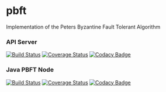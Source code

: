 # pbft
Implementation of the Peters Byzantine Fault Tolerant Algorithm


### API Server
[![Build Status](https://travis-ci.org/luckydonald/pbft.svg?branch=master)](https://travis-ci.org/luckydonald/pbft) [![Coverage Status](https://coveralls.io/repos/github/luckydonald/pbft/badge.svg?branch=master)](https://coveralls.io/github/luckydonald/pbft?branch=master) [![Codacy Badge](https://api.codacy.com/project/badge/Grade/b83d3a038892446881d75a2dfcb590aa)](https://www.codacy.com/app/luckydonald/pbft?utm_source=github.com&amp;utm_medium=referral&amp;utm_content=luckydonald/pbft&amp;utm_campaign=Badge_Grade)


### Java PBFT Node 
[![Build Status](https://travis-ci.org/luckydonald/PBFT-JAVA.svg?branch=master)](https://travis-ci.org/luckydonald/PBFT-JAVA) [![Coverage Status](https://coveralls.io/repos/github/luckydonald/PBFT-JAVA/badge.svg?branch=master)](https://coveralls.io/github/luckydonald/PBFT-JAVA?branch=master) [![Codacy Badge](https://api.codacy.com/project/badge/Grade/ee3937a213e447a79d36f5cc0597d046)](https://www.codacy.com/app/luckydonald/PBFT-JAVA?utm_source=github.com&amp;utm_medium=referral&amp;utm_content=KathrynJaneway/PBFT-JAVA&amp;utm_campaign=Badge_Grade)
